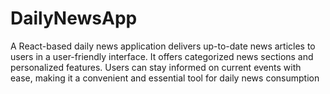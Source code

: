 # DailyNewsApp
A React-based daily news application delivers up-to-date news articles to users in a user-friendly interface. It offers categorized news sections and personalized features. Users can stay informed on current events with ease, making it a convenient and essential tool for daily news consumption
